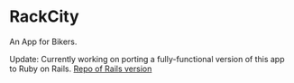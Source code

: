 
# RackCity
An App for Bikers.

Update: Currently working on porting a fully-functional version of this app to Ruby on Rails.
[Repo of Rails version](https://github.com/sollabeck/rackcity-rails)
